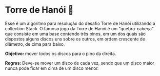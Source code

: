 # Torre de Hanói 🏰



Esse é um algoritmo para resolução do desafio Torre de Hanói utilizando a collection Stack.  O famoso jogo da Torre de Hanói é um "quebra-cabeça" que consiste em uma base contendo três pinos, em um dos quais são dispostos alguns discos uns sobre os outros, em ordem crescente de diâmetro, de cima para baixo. 



**Objetivo:** mover todos os discos para o pino da direita. 



**Regras:** Deve-se mover um disco de cada vez, sendo que um disco maior nunca pode ficar em cima de um disco menor.
